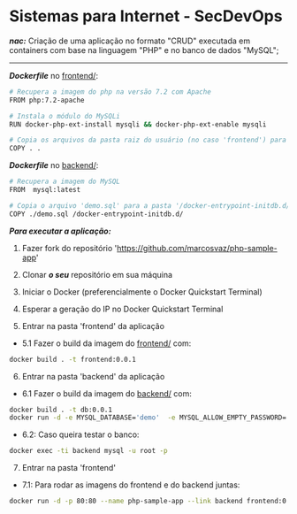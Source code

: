 # Sistemas para Internet - SecDevOps

***nac:*** Criação de uma aplicação no formato "CRUD" executada em containers com base na linguagem "PHP" e no banco de dados "MySQL";

---

***Dockerfile*** no [frontend/](https://github.com/marcosvaz/php-sample-app/tree/master/frontend):
```sh
# Recupera a imagem do php na versão 7.2 com Apache
FROM php:7.2-apache

# Instala o módulo do MySQLi
RUN docker-php-ext-install mysqli && docker-php-ext-enable mysqli

# Copia os arquivos da pasta raiz do usuário (no caso 'frontend') para a pasta raiz do servidor
COPY . .
```

***Dockerfile*** no [backend/](https://github.com/marcosvaz/php-sample-app/tree/master/backend):
```sh
# Recupera a imagem do MySQL
FROM  mysql:latest

# Copia o arquivo 'demo.sql' para a pasta '/docker-entrypoint-initdb.d/', para poder rodar o banco
COPY ./demo.sql /docker-entrypoint-initdb.d/
```

***Para executar a aplicação:***

1. Fazer fork do repositório 'https://github.com/marcosvaz/php-sample-app'

2. Clonar ***o seu*** repositório em sua máquina

3. Iniciar o Docker (preferencialmente o Docker Quickstart Terminal)

4. Esperar a geração do IP no Docker Quickstart Terminal

5. Entrar na pasta 'frontend' da aplicação

* 5.1 Fazer o build da imagem do [frontend/](https://github.com/marcosvaz/php-sample-app/tree/master/frontend) com:
```sh
docker build . -t frontend:0.0.1
```

6. Entrar na pasta 'backend' da aplicação

* 6.1 Fazer o build da imagem do [backend/](https://github.com/marcosvaz/php-sample-app/tree/master/backend) com:
```sh
docker build . -t db:0.0.1
docker run -d -e MYSQL_DATABASE='demo'  -e MYSQL_ALLOW_EMPTY_PASSWORD='yes' --name backend db:0.0.1
```

* 6.2: Caso queira testar o banco:
```sh
docker exec -ti backend mysql -u root -p
```

7. Entrar na pasta 'frontend'

* 7.1: Para rodar as imagens do frontend e do backend juntas:
```sh
docker run -d -p 80:80 --name php-sample-app --link backend frontend:0.0.1
```
